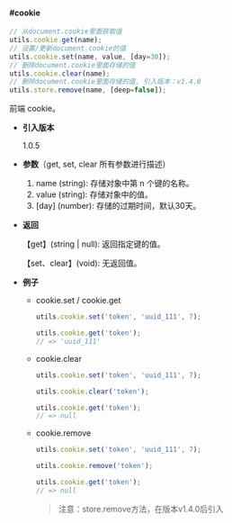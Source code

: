 #### #cookie

```javascript
// 从document.cookie里面获取值
utils.cookie.get(name);
// 设置/更新document.cookie的值
utils.cookie.set(name, value, [day=30]);
// 删除document.cookie里面存储的值
utils.cookie.clear(name);
// 删除document.cookie里面存储的值, 引入版本：v1.4.0
utils.store.remove(name, [deep=false]);
```

前端 cookie。

- **引入版本**

    1.0.5

- **参数**（get, set, clear 所有参数进行描述）

    1. name (string): 存储对象中第 n 个键的名称。
    2. value (string): 存储对象中的值。
    3. [day] (number): 存储的过期时间，默认30天。

- **返回**

    【get】(string | null): 返回指定键的值。

    【set、clear】(void): 无返回值。

- **例子**

    - cookie.set / cookie.get

        ```javascript
        utils.cookie.set('token', 'uuid_111', 7);

        utils.cookie.get('token');
        // => 'uuid_111'
        ```

    - cookie.clear

        ```javascript
        utils.cookie.set('token', 'uuid_111', 7);

        utils.cookie.clear('token');

        utils.cookie.get('token');
        // => null
        ```

    - cookie.remove

        ```javascript
        utils.cookie.set('token', 'uuid_111', 7);

        utils.cookie.remove('token');

        utils.cookie.get('token');
        // => null
        ```

        > 注意：store.remove方法，在版本v1.4.0后引入

